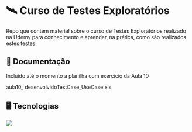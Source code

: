 # :artificial_satellite: Curso de Testes Exploratórios

Repo que contém material sobre o curso de Testes Exploratórios realizado na Udemy para conhecimento e aprender, na prática, como são realizados estes testes.

## :briefcase: Documentação

Incluído até o momento a planilha com exercício da Aula 10

<p> aula10_ desenvolvidoTestCase_UseCase.xls </p> 

## :desktop_computer: Tecnologias

<img src="https://img.shields.io/badge/Microsoft%C2%AE%20Excel%C2%AE-Vers%C3%A3o%202112%20Build%2016.0.14729.20312%2064%20bits-orange" />
